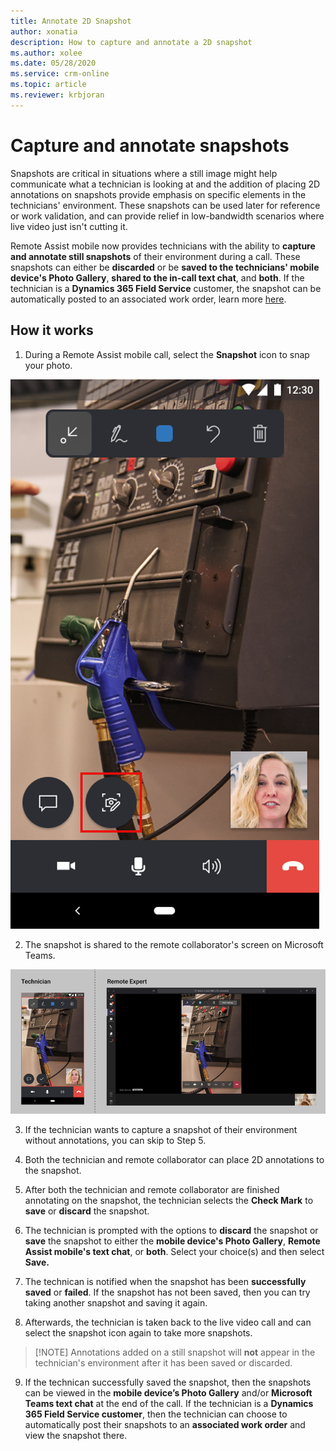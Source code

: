 ```yaml
---
title: Annotate 2D Snapshot
author: xonatia
description: How to capture and annotate a 2D snapshot
ms.author: xolee
ms.date: 05/28/2020
ms.service: crm-online
ms.topic: article
ms.reviewer: krbjoran
---
```

# Capture and annotate snapshots 

Snapshots are critical in situations where a still image might help communicate what a technician is looking at and the addition of placing 2D annotations on snapshots provide emphasis on specific elements in the technicians' environment. These snapshots can be used later for reference or work validation, and can provide relief in low-bandwidth scenarios where live video just isn't cutting it. 

Remote Assist mobile now provides technicians with the ability to **capture and annotate still snapshots** of their environment during a call. These snapshots can either be **discarded** or be **saved to the technicians' mobile device's Photo Gallery**, **shared to the in-call text chat**, and **both**. If the technician is a **Dynamics 365 Field Service** customer, the snapshot can be automatically posted to an associated work order, learn more [here](https://docs.microsoft.com/en-us/dynamics365/mixed-reality/remote-assist/mobile-app/fs-integration).

## How it works

1.	During a Remote Assist mobile call, select the **Snapshot** icon to snap your photo. 

![Screenshot of the snapshot icon in Remote Assist mobile.](./media/snapshot_1.png "Snapshot Icon")

2. The snapshot is shared to the remote collaborator's screen on Microsoft Teams.

![Side-by-side screenshots of Remote Assist mobile and Microsoft Teams, showing the shared snapshot on both screens.](./media/snapshot3.png "Share")

3. If the technician wants to capture a snapshot of their environment without annotations, you can skip to Step 5.

4. Both the technician and remote collaborator can place 2D annotations to the snapshot. 



5.	After both the technician and remote collaborator are finished annotating on the snapshot, the technician selects the **Check Mark** to **save** or **discard** the snapshot.  



6.	The technician is prompted with the options to **discard** the snapshot or **save** the snapshot to either the **mobile device's Photo Gallery**, **Remote Assist mobile's text chat**, or **both**. Select your choice(s) and then select **Save.**



7. The technican is notified when the snapshot has been **successfully saved** or **failed**. If the snapshot has not been saved, then you can try taking another snapshot and saving it again. 

8. Afterwards, the technician is taken back to the live video call and can select the snapshot icon again to take more snapshots. 
>[!NOTE] Annotations added on a still snapshot will **not** appear in the technician's environment after it has been saved or discarded. 


9. If the technican successfully saved the snapshot, then the snapshots can be viewed in the **mobile device’s Photo Gallery** and/or **Microsoft Teams text chat** at the end of the call. If the technician is a **Dynamics 365 Field Service customer**, then the technician can choose to automatically post their snapshots to an **associated work order** and view the snapshot there.

